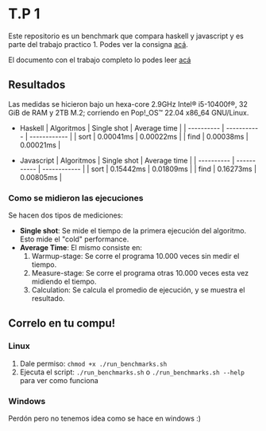 # T.P 1

Este repositorio es un benchmark que compara haskell y javascript y es parte del trabajo practico 1. Podes ver la consigna [acá](./assignment.md).

El documento con el trabajo completo lo podes leer [acá](https://docs.google.com/document/d/1qB87sdZocwzo-rBPS5drxwRoQ4tNlJF-o7Iz9nw1scI/edit)

## Resultados

Las medidas se hicieron bajo un hexa-core 2.9GHz Intel® i5-10400f®, 32 GiB de RAM y 2TB M.2; corriendo en Pop!\_OS™ 22.04 x86_64 GNU/Linux.

-   Haskell
    | Algoritmos | Single shot | Average time |
    | ---------- | ----------- | ------------ |
    | sort | 0.00041ms | 0.00022ms |
    | find | 0.00038ms | 0.00021ms |

-   Javascript
    | Algoritmos | Single shot | Average time |
    | ---------- | ----------- | ------------ |
    | sort | 0.15442ms | 0.01809ms |
    | find | 0.16273ms | 0.00805ms |

### Como se midieron las ejecuciones

Se hacen dos tipos de mediciones:

-   **Single shot**: Se mide el tiempo de la primera ejecución del algoritmo. Esto mide el "cold" performance.
-   **Average Time**: El mismo consiste en:
    1. Warmup-stage: Se corre el programa 10.000 veces sin medir el tiempo.
    2. Measure-stage: Se corre el programa otras 10.000 veces esta vez midiendo el tiempo.
    3. Calculation: Se calcula el promedio de ejecución, y se muestra el resultado.

## Correlo en tu compu!

### Linux

1. Dale permiso: `chmod +x ./run_benchmarks.sh`
2. Ejecuta el script: `./run_benchmarks.sh` o `./run_benchmarks.sh --help` para ver como funciona

### Windows

Perdón pero no tenemos idea como se hace en windows :)
